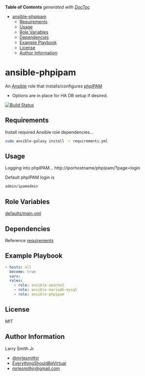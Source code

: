 <!-- START doctoc generated TOC please keep comment here to allow auto update -->
<!-- DON'T EDIT THIS SECTION, INSTEAD RE-RUN doctoc TO UPDATE -->
**Table of Contents**  *generated with [DocToc](https://github.com/thlorenz/doctoc)*

- [ansible-phpipam](#ansible-phpipam)
  - [Requirements](#requirements)
  - [Usage](#usage)
  - [Role Variables](#role-variables)
  - [Dependencies](#dependencies)
  - [Example Playbook](#example-playbook)
  - [License](#license)
  - [Author Information](#author-information)

<!-- END doctoc generated TOC please keep comment here to allow auto update -->

# ansible-phpipam

An [Ansible](https://www.ansible.com) role that installs/configures [phpIPAM](http://phpipam.net/)

- Options are in place for HA DB setup if desired.

[![Build Status](https://travis-ci.org/mrlesmithjr/ansible-phpipam.svg?branch=master)](https://travis-ci.org/mrlesmithjr/ansible-phpipam)

## Requirements

Install required Ansible role dependencies...

```bash
sudo ansible-galaxy install -r requirements.yml
```

## Usage

Logging into phpIPAM...
http://iporhostname/phpipam/?page=login

Default phpIPAM login is

```bash
admin/ipamadmin
```

## Role Variables

[defaults/main.yml](defaults/main.yml)

## Dependencies

Reference [requirements](#requirements)

## Example Playbook

```yaml
- hosts: all
  become: true
  vars:
  roles:
    - role: ansible-apache2
    - role: ansible-mariadb-mysql
    - role: ansible-phpipam
```

## License

MIT

## Author Information

Larry Smith Jr.

- [@mrlesmithjr](https://www.twitter.com/mrlesmithjr)
- [EverythingShouldBeVirtual](http://everythingshouldbevirtual.com)
- [mrlesmithjr@gmail.com](mailto:mrlesmithjr@gmail.com)
